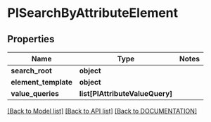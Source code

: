 # PISearchByAttributeElement

## Properties
Name | Type | Notes
------------ | ------------- | -------------
**search_root** | **object**
**element_template** | **object**
**value_queries** | **list[PIAttributeValueQuery]**

[[Back to Model list]](../../DOCUMENTATION.md#documentation-for-models) [[Back to API list]](../../DOCUMENTATION.md#documentation-for-api-endpoints) [[Back to DOCUMENTATION]](../../DOCUMENTATION.md)
